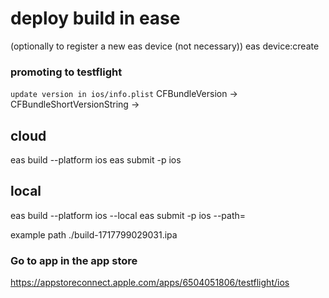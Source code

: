 # deploy build in ease

(optionally to register a new eas device (not necessary))
eas device:create

### promoting to testflight

`update version in ios/info.plist`
CFBundleVersion ->
CFBundleShortVersionString ->

## cloud

eas build --platform ios
eas submit -p ios

## local

eas build --platform ios --local
eas submit -p ios --path=<path>

example path ./build-1717799029031.ipa

### Go to app in the app store

https://appstoreconnect.apple.com/apps/6504051806/testflight/ios
